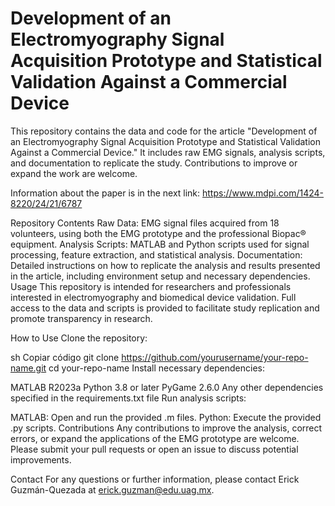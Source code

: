 # Development of an Electromyography Signal Acquisition Prototype and Statistical Validation Against a Commercial Device
This repository contains the data and code for the article "Development of an Electromyography Signal Acquisition Prototype and Statistical Validation Against a Commercial Device." It includes raw EMG signals, analysis scripts, and documentation to replicate the study. Contributions to improve or expand the work are welcome.

Information about the paper is in the next link: https://www.mdpi.com/1424-8220/24/21/6787


Repository Contents
Raw Data: EMG signal files acquired from 18 volunteers, using both the EMG prototype and the professional Biopac® equipment.
Analysis Scripts: MATLAB and Python scripts used for signal processing, feature extraction, and statistical analysis.
Documentation: Detailed instructions on how to replicate the analysis and results presented in the article, including environment setup and necessary dependencies.
Usage
This repository is intended for researchers and professionals interested in electromyography and biomedical device validation. Full access to the data and scripts is provided to facilitate study replication and promote transparency in research.

How to Use
Clone the repository:

sh
Copiar código
git clone https://github.com/yourusername/your-repo-name.git
cd your-repo-name
Install necessary dependencies:

MATLAB R2023a
Python 3.8 or later
PyGame 2.6.0
Any other dependencies specified in the requirements.txt file
Run analysis scripts:

MATLAB: Open and run the provided .m files.
Python: Execute the provided .py scripts.
Contributions
Any contributions to improve the analysis, correct errors, or expand the applications of the EMG prototype are welcome. Please submit your pull requests or open an issue to discuss potential improvements.


Contact
For any questions or further information, please contact Erick Guzmán-Quezada at erick.guzman@edu.uag.mx.

